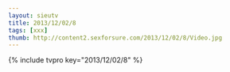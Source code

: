 ```yaml
--- 
layout: sieutv
title: 2013/12/02/8
tags: [xxx]
thumb: http://content2.sexforsure.com/2013/12/02/8/Video.jpg
---
```

{% include tvpro key="2013/12/02/8" %} 
